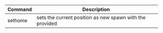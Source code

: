 Command | Description
--- | ---
sethome <name> | sets the current position as new spawn with the <name> provided
